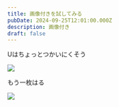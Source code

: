 ```yaml
---
title: 画像付きを試してみる
pubDate: 2024-09-25T12:01:00.000Z
description: 画像付き
draft: false
---
```

Uはちょっとつかいにくそう

![](/img/スクリーンショット-2024-09-25-11.58.31.png)

もう一枚はる

![](/img/スクリーンショット-2024-09-25-11.55.49.png)
